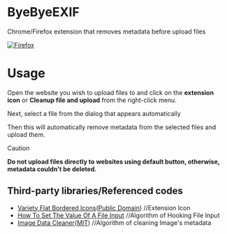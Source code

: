 # ByeByeEXIF
Chrome/Firefox extension that removes metadata before upload files

[![Firefox](https://extensionworkshop.com/assets/img/documentation/publish/get-the-addon-178x60px.dad84b42.png)](https://addons.mozilla.org/ja/firefox/addon/byebyeexif/)

# Usage
Open the website you wish to upload files to and click on the **extension icon** or **Cleanup file and upload** from the right-click menu.

Next, select a file from the dialog that appears automatically

Then this will automatically remove metadata from the selected files and upload them.

> [!CAUTION]
> **Do not upload files directly to websites using default button, otherwise, metadata couldn't be deleted.**

## Third-party libraries/Referenced codes
* [Variety Flat Bordered Icons](https://www.svgrepo.com/svg/467701/eraser-3)([Public Domain](https://www.svgrepo.com/page/licensing/#PD)) //Extension Icon
* [How To Set The Value Of A File Input](https://pqina.nl/blog/set-value-to-file-input/) //Algorithm of Hooking File Input
* [Image Data Cleaner](https://github.com/codepo8/image-data-cleaner/blob/master/scripts/cleaner.js#L49)([MIT](https://github.com/codepo8/image-data-cleaner/blob/master/LICENSE.md)) //Algorithm of cleaning Image's metadata

